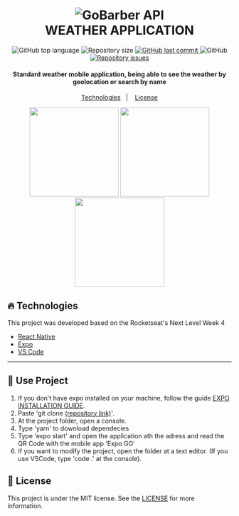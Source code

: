 <h1 align="center">
    <img alt="GoBarber API" src="https://i.imgur.com/r246X8d.png" />
    <br>
    WEATHER APPLICATION
</h1>


<p align="center">
  <img alt="GitHub top language" src="https://img.shields.io/github/languages/top/waugustoaf/weather-mobile?style=for-the-badge">

  <img alt="Repository size" src="https://img.shields.io/github/repo-size/waugustoaf/weather-mobile?style=for-the-badge">
  <a href="https://github.com/waugustoaf/weather-mobile/commits">
    <img alt="GitHub last commit" src="https://img.shields.io/github/last-commit/waugustoaf/weather-mobile?style=for-the-badge">
  </a>

  <img alt="GitHub" src="https://img.shields.io/github/license/waugustoaf/weather-mobile?style=for-the-badge">

  <a href="https://github.com/lukemorales/bancointer/issues">
    <img alt="Repository issues" src="https://img.shields.io/github/issues/waugustoaf/weather-mobile?style=for-the-badge">
  </a>


</p>

<h4 align="center">
    Standard weather mobile application, being able to see the weather by geolocation or search by name
</h4>

<p align="center">
  <a href="#fire-technologies">Technologies</a>&nbsp;&nbsp;&nbsp;|&nbsp;&nbsp;&nbsp;
  <a href="#memo-license">License</a>
</p>

<p float="left" align="center">
  <img src="https://i.imgur.com/CkBnosO.png" width="200">
  <img src="https://i.imgur.com/MO7KKv5.png" width="200">
  <img src="https://i.imgur.com/8SE0XCQ.png" width="200">
</p>

## :fire: Technologies

This project was developed based on the Rocketseat's Next Level Week 4

- [React Native](https://reactnative.dev/)
- [Expo](https://expo.io/)
- [VS Code][vscode]

---

## :book: Use Project
1. If you don't have expo installed on your machine, follow the guide [EXPO INSTALLATION GUIDE](https://docs.expo.io/get-started/installation/).
2. Paste 'git clone [(repository link)](https://github.com/waugustoaf/weather-mobile.git)'.
2. At the project folder, open a console.
3. Type 'yarn' to download dependecies
4. Type 'expo start' and open the application ath the adress and read the QR Code with the mobile app 'Expo GO'
5. If you want to modify the project, open the folder at a text editor. (If you use VSCode, type 'code .' at the console).

## :memo: License

This project is under the MIT license. See the [LICENSE](https://github.com/waugustoaf/weather-mobile/blob/main/LICENSE) for more information.


[vscode]: https://code.visualstudio.com/